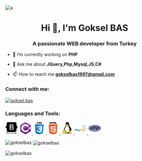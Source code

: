 ![a](https://github.com/GokselBAS/GokselBAS/assets/26814736/fcbd8239-4dd7-4204-af48-6c32964c6d75)
<h1 align="center">Hi 👋, I'm Goksel BAS</h1>
<h3 align="center">A passionate WEB developer from Turkey</h3>

- 🔭 I’m currently working on **PHP**

- 💬 Ask me about **JQuery,Php,Mysql,JS,C#**

- 📫 How to reach me **gokselbas1997@gmail.com**

<h3 align="left">Connect with me:</h3>
<p align="left">
<a href="https://instagram.com/gokselbas1997" target="blank"><img align="center" src="https://raw.githubusercontent.com/rahuldkjain/github-profile-readme-generator/master/src/images/icons/Social/instagram.svg" alt="goksel.bas" height="30" width="40" /></a>
</p>

<h3 align="left">Languages and Tools:</h3>
<p align="left"> <a href="https://getbootstrap.com" target="_blank" rel="noreferrer"> <img src="https://raw.githubusercontent.com/devicons/devicon/master/icons/bootstrap/bootstrap-plain-wordmark.svg" alt="bootstrap" width="40" height="40"/> </a> <a href="https://www.w3schools.com/cs/" target="_blank" rel="noreferrer"> <img src="https://raw.githubusercontent.com/devicons/devicon/master/icons/csharp/csharp-original.svg" alt="csharp" width="40" height="40"/> </a> <a href="https://www.w3schools.com/css/" target="_blank" rel="noreferrer"> <img src="https://raw.githubusercontent.com/devicons/devicon/master/icons/css3/css3-original-wordmark.svg" alt="css3" width="40" height="40"/> </a> <a href="https://www.w3.org/html/" target="_blank" rel="noreferrer"> <img src="https://raw.githubusercontent.com/devicons/devicon/master/icons/html5/html5-original-wordmark.svg" alt="html5" width="40" height="40"/> </a> <a href="https://www.linux.org/" target="_blank" rel="noreferrer"> <img src="https://raw.githubusercontent.com/devicons/devicon/master/icons/linux/linux-original.svg" alt="linux" width="40" height="40"/> </a> <a href="https://www.mysql.com/" target="_blank" rel="noreferrer"> <img src="https://raw.githubusercontent.com/devicons/devicon/master/icons/mysql/mysql-original-wordmark.svg" alt="mysql" width="40" height="40"/> </a> <a href="https://www.php.net" target="_blank" rel="noreferrer"> <img src="https://raw.githubusercontent.com/devicons/devicon/master/icons/php/php-original.svg" alt="php" width="40" height="40"/> </a> </p>

<p><img align="left" src="https://github-readme-stats.vercel.app/api/top-langs?username=GokselBAS&show_icons=true&locale=en&layout=compact" alt="gokselbas" /></p>

<p>&nbsp;<img align="center" src="https://github-readme-stats.vercel.app/api?username=GokselBAS&show_icons=true&locale=en" alt="gokselbas" /></p>

<p><img align="center" src="https://github-readme-streak-stats.herokuapp.com/?user=GokselBAS&" alt="gokselbas" /></p>
